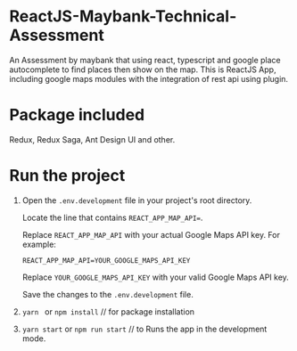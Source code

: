 # ReactJS-Maybank-Technical-Assessment

An Assessment by maybank that using react, typescript and google place autocomplete to find places then show
on the map.
This is ReactJS App, including google maps modules with the integration of rest api using plugin.

# Package included

Redux, Redux Saga, Ant Design UI and other.

# Run the project

1.  Open the `.env.development` file in your project's root directory.

    Locate the line that contains `REACT_APP_MAP_API=`.
    
    Replace `REACT_APP_MAP_API` with your actual Google Maps API key. For example:
    
    `REACT_APP_MAP_API=YOUR_GOOGLE_MAPS_API_KEY`
    
    Replace `YOUR_GOOGLE_MAPS_API_KEY` with your valid Google Maps API key.
    
    Save the changes to the `.env.development` file.

2. `yarn ` or `npm install` // for package installation
3. `yarn start` or `npm run start` // to Runs the app in the development mode.
